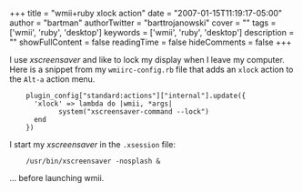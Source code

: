 +++
title = "wmii+ruby xlock action"
date = "2007-01-15T11:19:17-05:00"
author = "bartman"
authorTwitter = "barttrojanowski"
cover = ""
tags = ['wmii', 'ruby', 'desktop']
keywords = ['wmii', 'ruby', 'desktop']
description = ""
showFullContent = false
readingTime = false
hideComments = false
+++

I use *xscreensaver* and like to lock my display when I leave my computer.  Here 
is a snippet from my `wmiirc-config.rb` file that adds an `xlock` action to the 
`Alt-a` action menu.

        plugin_config["standard:actions"]["internal"].update({
          'xlock' => lambda do |wmii, *args|
                system("xscreensaver-command --lock")
          end
        })

I start my *xscreensaver* in the `.xsession` file:

        /usr/bin/xscreensaver -nosplash &

... before launching wmii.